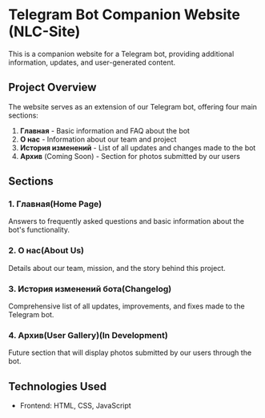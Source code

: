 # Telegram Bot Companion Website (NLC-Site)

This is a companion website for a Telegram bot, providing additional information, updates, and user-generated content.

## Project Overview

The website serves as an extension of our Telegram bot, offering four main sections:

1. **Главная** - Basic information and FAQ about the bot
2. **О нас** - Information about our team and project
3. **История изменений** - List of all updates and changes made to the bot
4. **Архив** (Coming Soon) - Section for photos submitted by our users

## Sections

### 1. Главная(Home Page)
Answers to frequently asked questions and basic information about the bot's functionality.

### 2. О нас(About Us)
Details about our team, mission, and the story behind this project.

### 3. История изменений бота(Changelog)
Comprehensive list of all updates, improvements, and fixes made to the Telegram bot.

### 4. Архив(User Gallery)(In Development)
Future section that will display photos submitted by our users through the bot.

## Technologies Used

- Frontend: HTML, CSS, JavaScript
